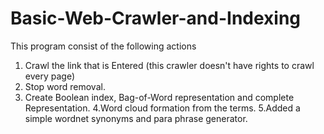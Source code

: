 # Basic-Web-Crawler-and-Indexing
This program consist of the following actions
1. Crawl the link that is Entered
(this crawler doesn't have rights to crawl every page)
2. Stop word removal.
3. Create Boolean index, Bag-of-Word representation and complete Representation.
4.Word cloud formation from the terms.
5.Added a simple wordnet synonyms and para phrase generator.
